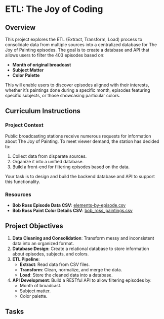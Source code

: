# ETL: The Joy of Coding

## Overview
This project explores the ETL (Extract, Transform, Load) process to consolidate data from multiple sources into a centralized database for The Joy of Painting episodes. The goal is to create a database and API that allows users to filter the 403 episodes based on:

- **Month of original broadcast**
- **Subject Matter**
- **Color Palette**

This will enable users to discover episodes aligned with their interests, whether it’s paintings done during a specific month, episodes featuring specific subjects, or those showcasing particular colors.

## Curriculum Instructions

### Project Context
Public broadcasting stations receive numerous requests for information about The Joy of Painting. To meet viewer demand, the station has decided to:

1. Collect data from disparate sources.
2. Organize it into a unified database.
3. Build a front-end for filtering episodes based on the data.

Your task is to design and build the backend database and API to support this functionality.

### Resources
- **Bob Ross Episode Data CSV**: [elements-by-episode.csv](https://github.com/fivethirtyeight/data/blob/master/bob-ross/elements-by-episode.csv)
- **Bob Ross Paint Color Details CSV**: [bob_ross_paintings.csv](https://github.com/jwilber/Bob_Ross_Paintings/blob/master/data/bob_ross_paintings.csv)

## Project Objectives
1. **Data Cleaning and Consolidation**: Transform messy and inconsistent data into an organized format.
2. **Database Design**: Create a relational database to store information about episodes, subjects, and colors.
3. **ETL Pipeline**:
    - **Extract**: Read data from CSV files.
    - **Transform**: Clean, normalize, and merge the data.
    - **Load**: Store the cleaned data into a database.
4. **API Development**: Build a RESTful API to allow filtering episodes by:
    - Month of broadcast.
    - Subject matter.
    - Color palette.

## Tasks
